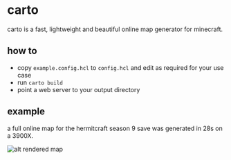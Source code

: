 # carto

carto is a fast, lightweight and beautiful online map generator for minecraft.

## how to

- copy `example.config.hcl` to `config.hcl` and edit as required for your use case
- run `carto build`
- point a web server to your output directory

## example

a full online map for the hermitcraft season 9 save was generated in 28s on a 3900X.

![alt rendered map](res/hermitcraft_9.png)

